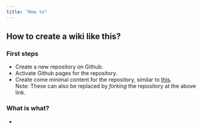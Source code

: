 ```yaml
---
title: "How to"
---
```


## How to create a wiki like this?

### First steps
* Create a new repository on Github.
* Activate Github pages for the repository.
* Create come minimal content for the repository, similar to [this](https://github.com/fynyky/bare).  
Note: These can also be replaced by *forking* the repository at the above link.

### What is what?
*